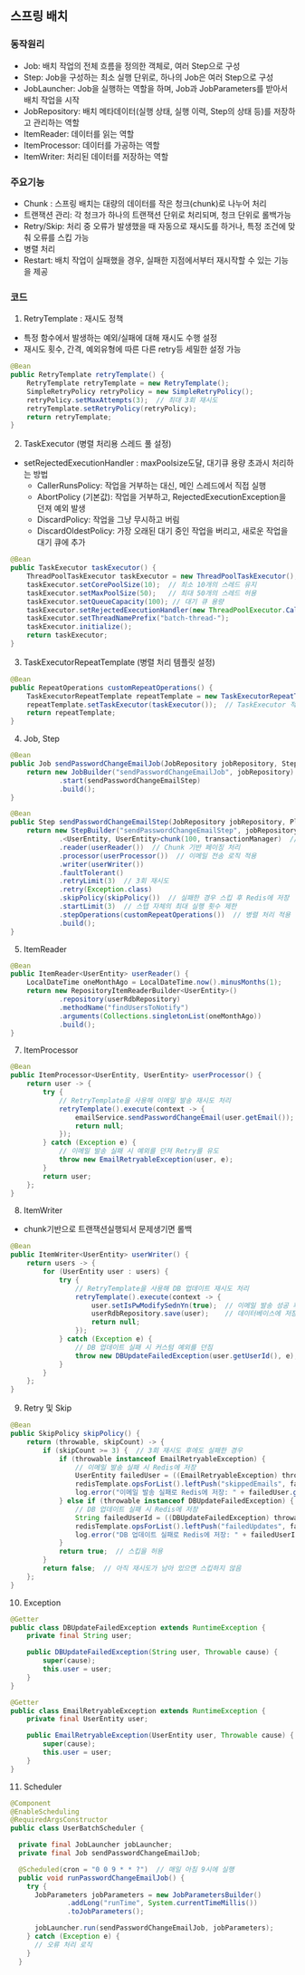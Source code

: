 ## 스프링 배치

### 동작원리
- Job: 배치 작업의 전체 흐름을 정의한 객체로, 여러 Step으로 구성
- Step: Job을 구성하는 최소 실행 단위로, 하나의 Job은 여러 Step으로 구성
- JobLauncher: Job을 실행하는 역할을 하며, Job과 JobParameters를 받아서 배치 작업을 시작
- JobRepository: 배치 메타데이터(실행 상태, 실행 이력, Step의 상태 등)를 저장하고 관리하는 역할
- ItemReader: 데이터를 읽는 역할
- ItemProcessor: 데이터를 가공하는 역할
- ItemWriter: 처리된 데이터를 저장하는 역할

### 주요기능
- Chunk : 스프링 배치는 대량의 데이터를 작은 청크(chunk)로 나누어 처리
- 트랜잭션 관리: 각 청크가 하나의 트랜잭션 단위로 처리되며, 청크 단위로 롤백가능
- Retry/Skip: 처리 중 오류가 발생했을 때 자동으로 재시도를 하거나, 특정 조건에 맞춰 오류를 스킵 가능
- 병렬 처리
- Restart: 배치 작업이 실패했을 경우, 실패한 지점에서부터 재시작할 수 있는 기능을 제공

### 코드
1. RetryTemplate : 재시도 정책
- 특정 함수에서 발생하는 예외/실패에 대해 재시도 수행 설정
- 재시도 횟수, 간격, 예외유형에 따른 다른 retry등 세밀한 설정 가능
```java
@Bean
public RetryTemplate retryTemplate() {
    RetryTemplate retryTemplate = new RetryTemplate();
    SimpleRetryPolicy retryPolicy = new SimpleRetryPolicy();
    retryPolicy.setMaxAttempts(3);  // 최대 3회 재시도
    retryTemplate.setRetryPolicy(retryPolicy);
    return retryTemplate;
}
```

2. TaskExecutor (병렬 처리용 스레드 풀 설정)
- setRejectedExecutionHandler : maxPoolsize도달, 대기큐 용량 초과시 처리하는 방법
  - CallerRunsPolicy: 작업을 거부하는 대신, 메인 스레드에서 직접 실행
  - AbortPolicy (기본값): 작업을 거부하고, RejectedExecutionException을 던져 예외 발생
  - DiscardPolicy: 작업을 그냥 무시하고 버림
  - DiscardOldestPolicy: 가장 오래된 대기 중인 작업을 버리고, 새로운 작업을 대기 큐에 추가
```java
@Bean
public TaskExecutor taskExecutor() {
    ThreadPoolTaskExecutor taskExecutor = new ThreadPoolTaskExecutor();
    taskExecutor.setCorePoolSize(10);  // 최소 10개의 스레드 유지
    taskExecutor.setMaxPoolSize(50);   // 최대 50개의 스레드 허용
    taskExecutor.setQueueCapacity(100); // 대기 큐 용량
    taskExecutor.setRejectedExecutionHandler(new ThreadPoolExecutor.CallerRunsPolicy());
    taskExecutor.setThreadNamePrefix("batch-thread-");
    taskExecutor.initialize();
    return taskExecutor;
}
```

3. TaskExecutorRepeatTemplate (병렬 처리 템플릿 설정)
```java
@Bean
public RepeatOperations customRepeatOperations() {
    TaskExecutorRepeatTemplate repeatTemplate = new TaskExecutorRepeatTemplate();
    repeatTemplate.setTaskExecutor(taskExecutor());  // TaskExecutor 적용
    return repeatTemplate;
} 
```

4. Job, Step
```java
@Bean
public Job sendPasswordChangeEmailJob(JobRepository jobRepository, Step sendPasswordChangeEmailStep) {
    return new JobBuilder("sendPasswordChangeEmailJob", jobRepository)
            .start(sendPasswordChangeEmailStep)
            .build();
} 
```
```java
@Bean
public Step sendPasswordChangeEmailStep(JobRepository jobRepository, PlatformTransactionManager transactionManager) {
    return new StepBuilder("sendPasswordChangeEmailStep", jobRepository)
            .<UserEntity, UserEntity>chunk(100, transactionManager)  // Chunk 단위로 100개씩 처리
            .reader(userReader())  // Chunk 기반 페이징 처리
            .processor(userProcessor())  // 이메일 전송 로직 적용
            .writer(userWriter())
            .faultTolerant()
            .retryLimit(3)  // 3회 재시도
            .retry(Exception.class)
            .skipPolicy(skipPolicy())  // 실패한 경우 스킵 후 Redis에 저장
            .startLimit(3)  // 스텝 자체의 최대 실행 횟수 제한
            .stepOperations(customRepeatOperations())  // 병렬 처리 적용
            .build();
}
```

5. ItemReader
```java
@Bean
public ItemReader<UserEntity> userReader() {
    LocalDateTime oneMonthAgo = LocalDateTime.now().minusMonths(1);
    return new RepositoryItemReaderBuilder<UserEntity>()
            .repository(userRdbRepository)
            .methodName("findUsersToNotify")
            .arguments(Collections.singletonList(oneMonthAgo))
            .build();
}
```

7. ItemProcessor
```java
@Bean
public ItemProcessor<UserEntity, UserEntity> userProcessor() {
    return user -> {
        try {
            // RetryTemplate을 사용해 이메일 발송 재시도 처리
            retryTemplate().execute(context -> {
                emailService.sendPasswordChangeEmail(user.getEmail());  // 이메일 발송
                return null;
            });
        } catch (Exception e) {
            // 이메일 발송 실패 시 예외를 던져 Retry를 유도
            throw new EmailRetryableException(user, e);
        }
        return user;
    };
}
```

8. ItemWriter
- chunk기반으로 트랜잭션실행되서 문제생기면 롤백
```java
@Bean
public ItemWriter<UserEntity> userWriter() {
    return users -> {
        for (UserEntity user : users) {
            try {
                // RetryTemplate을 사용해 DB 업데이트 재시도 처리
                retryTemplate().execute(context -> {
                    user.setIsPwModifySednYn(true);  // 이메일 발송 성공 후 필드 업데이트
                    userRdbRepository.save(user);    // 데이터베이스에 저장
                    return null;
                });
            } catch (Exception e) {
                // DB 업데이트 실패 시 커스텀 예외를 던짐
                throw new DBUpdateFailedException(user.getUserId(), e);
            }
        }
    };
}
```

9. Retry 및 Skip
```java
@Bean
public SkipPolicy skipPolicy() {
    return (throwable, skipCount) -> {
        if (skipCount >= 3) {  // 3회 재시도 후에도 실패한 경우
            if (throwable instanceof EmailRetryableException) {
                // 이메일 발송 실패 시 Redis에 저장
                UserEntity failedUser = ((EmailRetryableException) throwable).getUser();
                redisTemplate.opsForList().leftPush("skippedEmails", failedUser.getEmail());
                log.error("이메일 발송 실패로 Redis에 저장: " + failedUser.getEmail());
            } else if (throwable instanceof DBUpdateFailedException) {
                // DB 업데이트 실패 시 Redis에 저장
                String failedUserId = ((DBUpdateFailedException) throwable).getUser();
                redisTemplate.opsForList().leftPush("failedUpdates", failedUserId);
                log.error("DB 업데이트 실패로 Redis에 저장: " + failedUserId);
            }
            return true;  // 스킵을 허용
        }
        return false;  // 아직 재시도가 남아 있으면 스킵하지 않음
    };
}
```

10. Exception
```java
@Getter
public class DBUpdateFailedException extends RuntimeException {
    private final String user;

    public DBUpdateFailedException(String user, Throwable cause) {
        super(cause);
        this.user = user;
    }
}
```
```java
@Getter
public class EmailRetryableException extends RuntimeException {
    private final UserEntity user;

    public EmailRetryableException(UserEntity user, Throwable cause) {
        super(cause);
        this.user = user;
    }
}
```

11. Scheduler
```java
@Component
@EnableScheduling
@RequiredArgsConstructor
public class UserBatchScheduler {

  private final JobLauncher jobLauncher;
  private final Job sendPasswordChangeEmailJob;

  @Scheduled(cron = "0 0 9 * * ?")  // 매일 아침 9시에 실행
  public void runPasswordChangeEmailJob() {
    try {
      JobParameters jobParameters = new JobParametersBuilder()
              .addLong("runTime", System.currentTimeMillis())
              .toJobParameters();

      jobLauncher.run(sendPasswordChangeEmailJob, jobParameters);
    } catch (Exception e) {
      // 오류 처리 로직
    }
  } 
```



